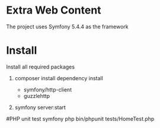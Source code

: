 # Extra Web Content
The project uses Symfony 5.4.4 as the framework 

# Install
Install all required packages
1. composer install 
    dependency install
    - symfony/http-client
    - guzzlehttp

2. symfony server:start

#PHP unit test
symfony php bin/phpunit tests/HomeTest.php
